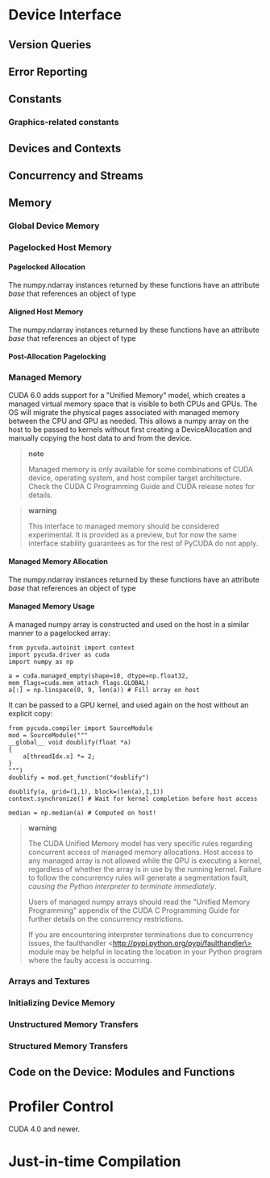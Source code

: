 Device Interface
================

Version Queries
---------------

Error Reporting
---------------

Constants
---------

### Graphics-related constants

Devices and Contexts
--------------------

Concurrency and Streams
-----------------------

Memory
------

### Global Device Memory

### Pagelocked Host Memory

#### Pagelocked Allocation

The numpy.ndarray instances returned by these functions have an
attribute *base* that references an object of type

#### Aligned Host Memory

The numpy.ndarray instances returned by these functions have an
attribute *base* that references an object of type

#### Post-Allocation Pagelocking

### Managed Memory

CUDA 6.0 adds support for a "Unified Memory" model, which creates a
managed virtual memory space that is visible to both CPUs and GPUs. The
OS will migrate the physical pages associated with managed memory
between the CPU and GPU as needed. This allows a numpy array on the host
to be passed to kernels without first creating a DeviceAllocation and
manually copying the host data to and from the device.

> **note**
>
> Managed memory is only available for some combinations of CUDA device,
> operating system, and host compiler target architecture. Check the
> CUDA C Programming Guide and CUDA release notes for details.

> **warning**
>
> This interface to managed memory should be considered experimental. It
> is provided as a preview, but for now the same interface stability
> guarantees as for the rest of PyCUDA do not apply.

#### Managed Memory Allocation

The numpy.ndarray instances returned by these functions have an
attribute *base* that references an object of type

#### Managed Memory Usage

A managed numpy array is constructed and used on the host in a similar
manner to a pagelocked array:

    from pycuda.autoinit import context
    import pycuda.driver as cuda
    import numpy as np

    a = cuda.managed_empty(shape=10, dtype=np.float32, mem_flags=cuda.mem_attach_flags.GLOBAL)
    a[:] = np.linspace(0, 9, len(a)) # Fill array on host

It can be passed to a GPU kernel, and used again on the host without an
explicit copy:

    from pycuda.compiler import SourceModule
    mod = SourceModule("""
    __global__ void doublify(float *a)
    {
        a[threadIdx.x] *= 2;
    }
    """)
    doublify = mod.get_function("doublify")

    doublify(a, grid=(1,1), block=(len(a),1,1))
    context.synchronize() # Wait for kernel completion before host access

    median = np.median(a) # Computed on host!

> **warning**
>
> The CUDA Unified Memory model has very specific rules regarding
> concurrent access of managed memory allocations. Host access to any
> managed array is not allowed while the GPU is executing a kernel,
> regardless of whether the array is in use by the running kernel.
> Failure to follow the concurrency rules will generate a segmentation
> fault, *causing the Python interpreter to terminate immediately*.
>
> Users of managed numpy arrays should read the "Unified Memory
> Programming" appendix of the CUDA C Programming Guide for further
> details on the concurrency restrictions.
>
> If you are encountering interpreter terminations due to concurrency
> issues, the faulthandler \<http://pypi.python.org/pypi/faulthandler\>
> module may be helpful in locating the location in your Python program
> where the faulty access is occurring.

### Arrays and Textures

### Initializing Device Memory

### Unstructured Memory Transfers

### Structured Memory Transfers

Code on the Device: Modules and Functions
-----------------------------------------

Profiler Control
================

CUDA 4.0 and newer.

Just-in-time Compilation
========================
